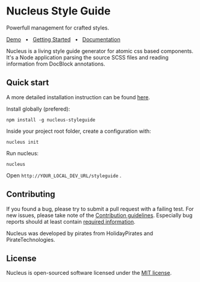 # Nucleus Style Guide

Powerfull management for crafted styles.

[Demo](https://holidaypirates.github.com/nucleus/demo/index.html) &nbsp; &bull; &nbsp; [Getting Started](https://holidaypirates.github.com/nucleus/getting-started.html) &nbsp; &bull; &nbsp; [Documentation](https://holidaypirates.github.com/nucleus/annotation-reference.html)

Nucleus is a living style guide generator for atomic css based components. It's a Node application parsing the source SCSS files and reading information from DocBlock annotations.

## Quick start

A more detailed installation instruction can be found [here](https://holidaypirates.github.com/nucleus/installation.html).

Install globally (prefered):

```
npm install -g nucleus-styleguide
```

Inside your project root folder, create a configuration with:

```
nucleus init
```

Run nucleus:

```
nucleus
```

Open ```http://YOUR_LOCAL_DEV_URL/styleguide``` .

## Contributing

If you found a bug, please try to submit a pull request with a failing test. For new issues, please take note of the [Contribution guidelines](https://github.com/holidaypirates/nucleus/blob/master/CONTRIBUTORS.md). Especially bug reports should at least contain [required information](https://github.com/holidaypirates/nucleus/blob/master/CONTRIBUTORS.md).

Nucleus was developed by pirates from HolidayPirates and PirateTechnologies.

## License

Nucleus is open-sourced software licensed under the [MIT license](http://opensource.org/licenses/MIT).
